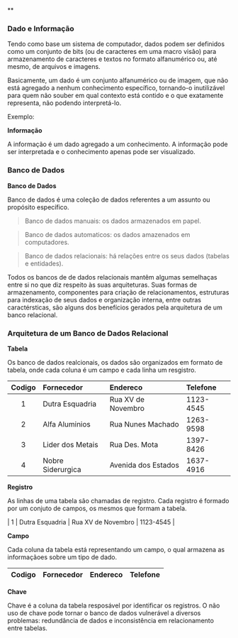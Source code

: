 

** 

### Dado e Informação

Tendo como base um sistema de computador, dados podem ser definidos como um conjunto de bits (ou de caracteres em uma macro visão) para armazenamento de caracteres e textos no formato alfanumérico ou, até mesmo, de arquivos e imagens.

Basicamente, um dado é um conjunto alfanumérico ou de imagem, que não está agregado a nenhum conhecimento específico, tornando-o inutilizável para quem não souber em qual contexto está contido e o que exatamente representa, não podendo interpretá-lo.

Exemplo:

**Informação**

A informação é um dado agregado a um conhecimento. A informação pode ser interpretada e o conhecimento apenas pode ser visualizado.


### Banco de Dados

**Banco de Dados**

Banco de dados é uma coleção de dados referentes a um assunto ou propósito específico. 

>    Banco de dados manuais: os dados armazenados em papel.
    
>   Banco de dados automaticos: os dados amazenados em computadores.
    
>    Banco de dados relacionais: há relações entre os seus dados (tabelas e entidades).



Todos os bancos de de dados relacionais mantêm algumas semelhaças entre si no que diz respeito às suas arquiteturas. Suas formas de armazenamento, componentes para criação de relacionamentos, estruturas para indexação de seus dados e organização interna, entre outras caractérsticas, são alguns dos benefícios gerados pela arquitetura de um banco relacional.

### Arquitetura de um Banco de Dados Relacional

**Tabela**

Os banco de dados realcionais, os dados são organizados em formato de tabela, onde cada coluna é um campo e cada linha um resgistro.

| Codigo | Fornecedor | Endereco | Telefone |
| :----: | :----      | :-----   | :------  |
| 1 | Dutra Esquadria | Rua XV de Novembro | 1123-4545 |
| 2 | Alfa Aluminios  | Rua Nunes Machado  | 1263-9598 |
| 3 | Lider dos Metais | Rua Des. Mota     | 1397-8426 |
| 4 | Nobre Siderurgica | Avenida dos Estados | 1637-4916 |

**Registro**

As linhas de uma tabela são chamadas de registro. Cada registro é formado por um conjuto de campos, os mesmos que formam a tabela. 

| 1 | Dutra Esquadria | Rua XV de Novembro | 1123-4545 |

**Campo**

Cada coluna da tabela está representando um campo, o qual armazena as informaçãoes sobre um tipo de dado.

| Codigo | Fornecedor | Endereco | Telefone |
| :----: | :----      | :-----   | :------  |

**Chave**

Chave é a coluna da tabela resposável por identificar os registros. O não uso de chave pode tornar o banco de dados vulnerável a diversos problemas: redundância de dados e inconsistência em relacionamento entre tabelas.
